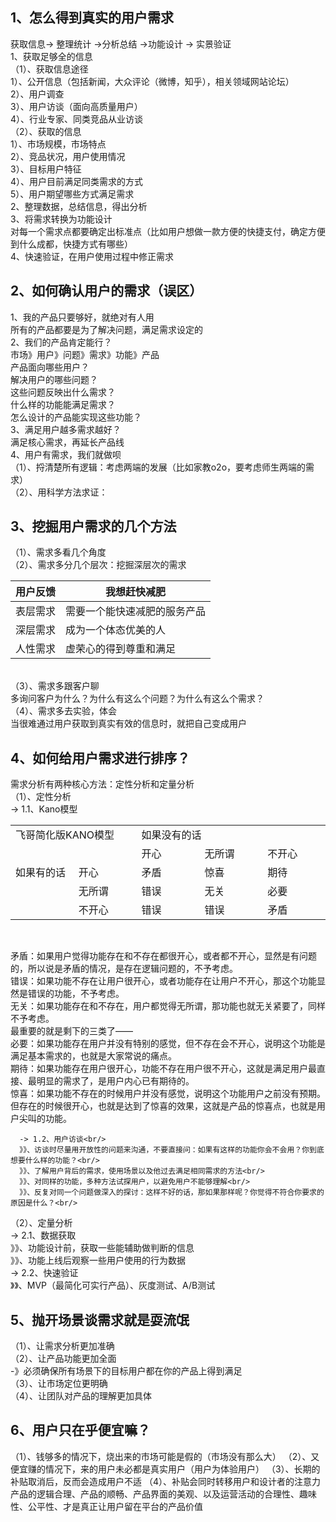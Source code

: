 ## 1、怎么得到真实的用户需求
获取信息-> 整理统计 ->分析总结 ->功能设计 -> 实景验证<br/>
1、获取足够全的信息<br/>
 （1）、获取信息途径<br/>
    1）、公开信息（包括新闻，大众评论（微博，知乎），相关领域网站论坛）<br/>
    2）、用户调查<br/>
    3）、用户访谈（面向高质量用户）<br/>
    4）、行业专家、同类竞品从业访谈<br/>
  （2）、获取的信息<br/>
    1）、市场规模，市场特点<br/>
    2）、竞品状况，用户使用情况<br/>
    3）、目标用户特征<br/>
    4）、用户目前满足同类需求的方式<br/>
    5）、用户期望哪些方式满足需求<br/>
2、整理数据，总结信息，得出分析<br/>
3、将需求转换为功能设计<br/>
对每一个需求点都要确定出标准点（比如用户想做一款方便的快捷支付，确定方便到什么成都，快捷方式有哪些）<br/>
4、快速验证，在用户使用过程中修正需求<br/>

## 2、如何确认用户的需求（误区）
1、我的产品只要够好，就绝对有人用<br/>
所有的产品都要是为了解决问题，满足需求设定的<br/>
2、我们的产品肯定能行？<br/>
市场》用户》问题》需求》功能》产品<br/>
产品面向哪些用户？<br/>
解决用户的哪些问题？<br/>
这些问题反映出什么需求？<br/>
什么样的功能能满足需求？<br/>
怎么设计的产品能实现这些功能？<br/>
3、满足用户越多需求越好？<br/>
满足核心需求，再延长产品线<br/>
4、用户有需求，我们就做呗<br/>
（1）、捋清楚所有逻辑：考虑两端的发展（比如家教o2o，要考虑师生两端的需求）<br/>
（2）、用科学方法求证：<br/>

## 3、挖掘用户需求的几个方法<br/>
（1）、需求多看几个角度<br/>
（2）、需求多分几个层次：挖掘深层次的需求<br/>

| 用户反馈 | 我想赶快减肥 |
|--|--|
| 表层需求 |需要一个能快速减肥的服务产品  |
|深层需求|成为一个体态优美的人|
|人性需求|虚荣心的得到尊重和满足|

<br/> 
（3）、需求多跟客户聊<br/>
多询问客户为什么？为什么有这么个问题？为什么有这么个需求？<br/>
（4）、需求多去实验，体会<br/>
当很难通过用户获取到真实有效的信息时，就把自己变成用户<br/>

## 4、如何给用户需求进行排序？
需求分析有两种核心方法：定性分析和定量分析<br/>
（1）、定性分析<br/>
   -> 1.1、Kano模型<br/>
   
   <table data-sort="sortDisabled">
       <tbody>
           <tr class="firstRow">
               <td valign="top" colspan="2" rowspan="2" style="word-break: break-all;">
                   飞哥简化版KANO模型
               </td>
               <td valign="top" rowspan="1" colspan="3" style="word-break: break-all;" width="180">
                   如果没有的话
               </td>
           </tr>
           <tr>
               <td width="180" valign="top" style="word-break: break-all;">
                   开心
               </td>
               <td width="180" valign="top" style="word-break: break-all;">
                   无所谓
               </td>
               <td width="180" valign="top" style="word-break: break-all;">
                   不开心
               </td>
           </tr>
           <tr>
               <td valign="top" colspan="1" rowspan="3" width="180" style="word-break: break-all;">
                   如果有的话<br/>
               </td>
               <td width="180" valign="top" style="word-break: break-all;">
                   开心
               </td>
               <td width="180" valign="top" style="word-break: break-all;">
                   矛盾
               </td>
               <td width="180" valign="top" style="word-break: break-all;">
                   惊喜
               </td>
               <td width="180" valign="top" style="word-break: break-all;">
                   期待
               </td>
           </tr>
           <tr>
               <td width="180" valign="top" style="word-break: break-all;">
                   无所谓
               </td>
               <td width="180" valign="top" style="word-break: break-all;">
                   错误
               </td>
               <td width="180" valign="top" style="word-break: break-all;">
                   无关
               </td>
               <td width="180" valign="top" style="word-break: break-all;">
                   必要
               </td>
           </tr>
           <tr>
               <td valign="top" colspan="1" rowspan="1" width="180" style="word-break: break-all;">
                   不开心
               </td>
               <td valign="top" colspan="1" rowspan="1" width="180" style="word-break: break-all;">
                   错误
               </td>
               <td valign="top" colspan="1" rowspan="1" width="180" style="word-break: break-all;">
                   错误
               </td>
               <td valign="top" colspan="1" rowspan="1" width="180" style="word-break: break-all;">
                   矛盾
               </td>
           </tr>
       </tbody>
   </table>
   <p>
       <br/>
   </p>
   
   
   矛盾：如果用户觉得功能存在和不存在都很开心，或者都不开心，显然是有问题的，所以说是矛盾的情况，是存在逻辑问题的，不予考虑。<br/>
   错误：如果功能不存在让用户很开心，或者功能存在让用户不开心，那这个功能显然是错误的功能，不予考虑。<br/>
   无关：如果功能存在和不存在，用户都觉得无所谓，那功能也就无关紧要了，同样不予考虑。<br/>
   最重要的就是剩下的三类了——<br/>
   必要：如果功能存在用户并没有特别的感觉，但不存在会不开心，说明这个功能是满足基本需求的，也就是大家常说的痛点。<br/>
   期待：如果功能存在用户很开心，功能不存在用户很不开心，这就是满足用户最直接、最明显的需求了，是用户内心已有期待的。<br/>
   惊喜：如果功能不存在的时候用户并没有感觉，说明这个功能用户之前没有预期。但存在的时候很开心，也就是达到了惊喜的效果，这就是产品的惊喜点，也就是用户尖叫的功能。<br/>
   
      -> 1.2、用户访谈<br/>
      》》、访谈时尽量用开放性的问题来沟通，不要直接问：如果有这样的功能你会不会用？你到底想要什么样的功能？<br/>
      》》、了解用户背后的需求，使用场景以及他过去满足相同需求的方法<br/>
      》》、对同样的功能，多种方法试探用户，以避免用户不能够理解<br/>
      》》、反复对同一个问题做深入的探讨：这样不好的话，那如果那样呢？你觉得不符合你要求的原因是什么？<br/>

（2）、定量分析<br/>
    -> 2.1、数据获取<br/>
    》》、功能设计前，获取一些能辅助做判断的信息<br/>
    》》、功能上线后观察一些用户使用的行为数据<br/>
    -> 2.2、快速验证<br/>
    》》、MVP（最简化可实行产品）、灰度测试、A/B测试<br/>

## 5、抛开场景谈需求就是耍流氓
（1）、让需求分析更加准确<br/>
（2）、让产品功能更加全面<br/>
-》必须确保所有场景下的目标用户都在你的产品上得到满足<br/>
（3）、让市场定位更明确<br/>
（4）、让团队对产品的理解更加具体<br/>

## 6、用户只在乎便宜嘛？
（1）、钱够多的情况下，烧出来的市场可能是假的（市场没有那么大）
（2）、又便宜赚的情况下，来的用户未必都是真实用户（用户为体验用户）
（3）、长期的补贴取消后，反而会造成用户不适
（4）、补贴会同时转移用户和设计者的注意力
产品的逻辑合理、产品的顺畅、产品界面的美观、以及运营活动的合理性、趣味性、公平性、才是真正让用户留在平台的产品价值      
   


